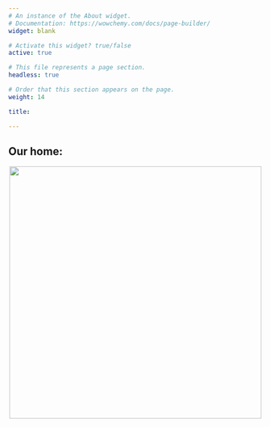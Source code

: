 ```yaml
---
# An instance of the About widget.
# Documentation: https://wowchemy.com/docs/page-builder/
widget: blank

# Activate this widget? true/false
active: true

# This file represents a page section.
headless: true

# Order that this section appears on the page.
weight: 14

title: 

---
```


## Our home:
<center><img src="https://raw.githubusercontent.com/geco-bern/geco_website/main/assets/media/logos/ubern_logos.png" width = 500/></center>
